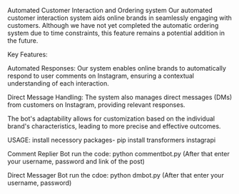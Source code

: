 Automated Customer Interaction and Ordering system
Our automated customer interaction system aids online brands in seamlessly engaging with customers. Although we have not yet completed the automatic ordering system due to time constraints, this feature remains a potential addition in the future.


Key Features:

Automated Responses: Our system enables online brands to automatically respond to user comments on Instagram, ensuring a contextual understanding of each interaction.

Direct Message Handling: The system also manages direct messages (DMs) from customers on Instagram, providing relevant responses.

The bot's adaptability allows for customization based on the individual brand's characteristics, leading to more precise and effective outcomes.


USAGE:
install necessory packages- 
pip install transformers instagrapi

Comment Replier Bot
run the code: python commentbot.py (After that enter your username, password and link of the post)

Direct Messager Bot
run the cdoe: python dmbot.py (After that enter your username, password)
